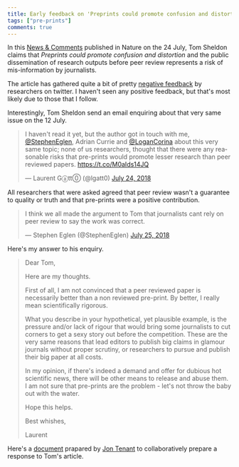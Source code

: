 ```yaml
---
title: Early feedback on 'Preprints could promote confusion and distortion'
tags: ["pre-prints"]
comments: true
---
```


In this [News &
Comments](https://www.nature.com/articles/d41586-018-05789-4)
published in Nature on the 24 July, Tom Sheldon claims that *Preprints
could promote confusion and distortion* and the public dissemination
of research outputs before peer review represents a risk of
mis-information by journalists.

The article has gathered quite a bit of pretty [negative
feedback](https://twitter.com/lteytelman/status/1021814235599269888)
by researchers on twitter. I haven't seen any positive feedback, but
that's most likely due to those that I follow.

Interestingly, Tom Sheldon send an email enquiring about that very
same issue on the 12 July.

<blockquote class="twitter-tweet" data-lang="en"><p lang="en" dir="ltr">I haven&#39;t read it yet, but the author got in touch with me, <a href="https://twitter.com/StephenEglen?ref_src=twsrc%5Etfw">@StephenEglen</a>, Adrian Currie and <a href="https://twitter.com/LoganCorina?ref_src=twsrc%5Etfw">@LoganCorina</a> about this very same topic; none of us researchers, thought that there were any reasonable risks that pre-prints would promote lesser research than peer reviewed papers. <a href="https://t.co/M0aIds14JQ">https://t.co/M0aIds14JQ</a></p>&mdash; Laurent Gⓐtt⓪ (@lgatt0) <a href="https://twitter.com/lgatt0/status/1021864068880236544?ref_src=twsrc%5Etfw">July 24, 2018</a></blockquote>
<script async src="https://platform.twitter.com/widgets.js" charset="utf-8"></script>

All researchers that were asked agreed that peer review wasn't a
guarantee to quality or truth and that pre-prints were a positive
contribution.

<blockquote class="twitter-tweet" data-conversation="none" data-lang="en"><p lang="en" dir="ltr">I think we all made the argument to Tom that journalists cant rely on peer review to say the work was correct.</p>&mdash; Stephen Eglen (@StephenEglen) <a href="https://twitter.com/StephenEglen/status/1022029714662273025?ref_src=twsrc%5Etfw">July 25, 2018</a></blockquote>
<script async src="https://platform.twitter.com/widgets.js" charset="utf-8"></script>

Here's my answer to his enquiry.

> Dear Tom,
>
> Here are my thoughts.
>
> First of all, I am not convinced that a peer reviewed paper is
> necessarily better than a non reviewed pre-print. By better, I
> really mean scientifically rigorous.
>
> What you describe in your hypothetical, yet plausible example, is
> the pressure and/or lack of rigour that would bring some journalists
> to cut corners to get a sexy story out before the competition. These
> are the very same reasons that lead editors to publish big claims in
> glamour journals without proper scrutiny, or researchers to pursue
> and publish their big paper at all costs.
>
> In my opinion, if there's indeed a demand and offer for dubious hot
> scientific news, there will be other means to release and abuse
> them. I am not sure that pre-prints are the problem - let's not
> throw the baby out with the water.
>
> Hope this helps.
>
> Best whishes,
>
> Laurent

Here's a
[document](https://docs.google.com/document/d/1BsQwYncHigpvbA1CJ7lRvpxsMQzgsABEQmQnZ-i9pGg/edit)
prapared by [Jon Tenant](https://twitter.com/Protohedgehog) to
collaboratively prepare a response to Tom's article.
